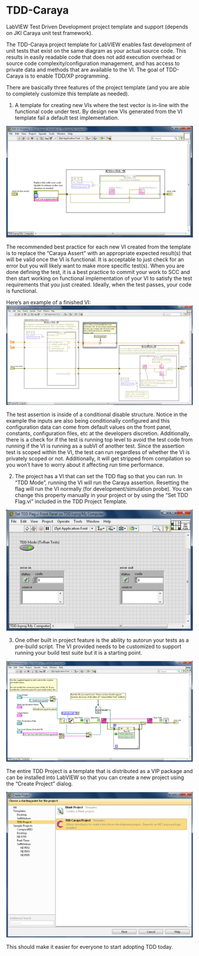 # TDD-Caraya
LabVIEW Test Driven Development project template and support (depends on JKI Caraya unit test framework).

The TDD-Caraya project template for LabVIEW enables fast development of unit tests that exist on the same diagram as your actual source code.  This results in easily readable code that does not add execution overhead or source code complexity/configuration management, and has access to private data and methods that are available to the VI.  The goal of TDD-Caraya is to enable TDD/XP programming.

There are basically three features of the project template (and you are able to completely customize this template as needed).

1.  A template for creating new VIs where the test vector is in-line with the functional code under test.  By design new VIs generated from the VI template fail a default test implementation.

![Test Template](https://github.com/omarmussa/TDD-Caraya/blob/master/Images/TDD%20VI%20Template.png)

The recommended best practice for each new VI created from the template is to replace the “Caraya Assert” with an appropriate expected result(s) that will be valid once the VI is functional.  It is acceptable to just check for an error but you will likely want to make more specific test(s).  When you are done defining the test, it is a best practice to commit your work to SCC and then start working on functional implementation of your VI to satisfy the test requirements that you just created.  Ideally, when the test passes, your code is functional.

Here’s an example of a finished VI:
![Example Test](https://github.com/omarmussa/TDD-Caraya/blob/master/Images/Example%20Add%20Numbers.png)

The test assertion is inside of a conditional disable structure.  Notice in the example the inputs are also being conditionally configured and this configuration data can come from default values on the front panel, constants, configuration files, etc at the developers discretion.  Additionally, there is a check for if the test is running top level to avoid the test code from running if the VI is running as a subVI of another test.  Since the assertion test is scoped within the VI, the test can run regardless of whether the VI is privately scoped or not.  Additionally, it will get stripped from compilation so you won’t have to worry about it affecting run time performance.

2.  The project has a VI that can set the TDD flag so that you can run.  In “TDD Mode”, running the VI will run the Caraya assertion.  Resetting the flag will run the VI normally (for development/simulation probe).  You can change this property manually in your project or by using the “Set TDD Flag.vi” included in the TDD Project Template.

![Set TDD Flag](https://github.com/omarmussa/TDD-Caraya/blob/master/Images/Set%20TDD%20Flag.png)


3.  One other built in project feature is the ability to autorun your tests as a pre-build script.  The VI provided needs to be customized to support running your build test suite but it is a starting point. 

![Run Pre-Build](https://github.com/omarmussa/TDD-Caraya/blob/master/Images/Pre-Build%20Action.png)


The entire TDD Project is a template that is distributed as a VIP package and can be installed into LabVIEW so that you can create a new project using the “Create Project” dialog.

![Create Project](https://github.com/omarmussa/TDD-Caraya/blob/master/Images/Create%20Project.png)

This should make it easier for everyone to start adopting TDD today.
